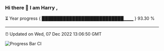 ### Hi there 👋 I am Harry , 

⏳ Year progress { ███████████████████████████▁▁▁ } 93.30 %

---

⏰ Updated on Wed, 07 Dec 2022 13:06:50 GMT

![Progress Bar CI](https://github.com/duykhang68/duykhang68/workflows/Progress%20Bar%20CI/badge.svg)
